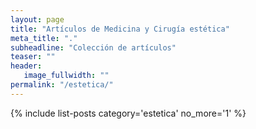 ```yaml
---
layout: page
title: "Artículos de Medicina y Cirugía estética"
meta_title: "."
subheadline: "Colección de artículos"
teaser: ""
header:
   image_fullwidth: ""
permalink: "/estetica/"
---
```


{% include list-posts category='estetica' no_more='1' %}